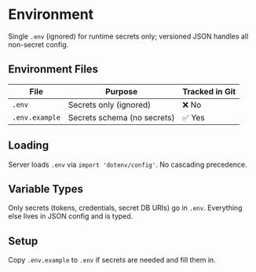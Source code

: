# Environment

Single `.env` (ignored) for runtime secrets only; versioned JSON handles all non-secret config.

## Environment Files

| File | Purpose | Tracked in Git |
|------|---------|----------------|
| `.env` | Secrets only (ignored) | ❌ No |
| `.env.example` | Secrets schema (no secrets) | ✅ Yes |

## Loading
Server loads `.env` via `import 'dotenv/config'`. No cascading precedence.

## Variable Types
Only secrets (tokens, credentials, secret DB URIs) go in `.env`.
Everything else lives in JSON config and is typed.

## Setup
Copy `.env.example` to `.env` if secrets are needed and fill them in.
